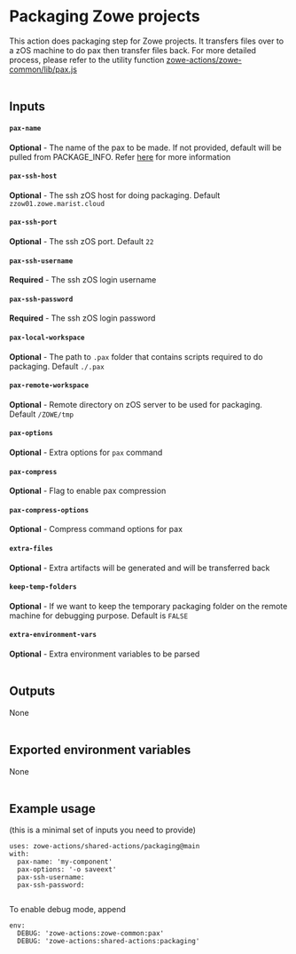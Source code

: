 # Packaging Zowe projects

This action does packaging step for Zowe projects. It transfers files over to a zOS machine to do pax then transfer files back. For more detailed process, please refer to the utility function [zowe-actions/zowe-common/lib/pax.js](https://github.com/zowe-actions/zowe-common/blob/main/lib/pax.js)
<br /><br />

## Inputs

#### `pax-name`
**Optional** - The name of the pax to be made. If not provided, default will be pulled from PACKAGE_INFO. Refer [here](https://github.com/zowe-actions/shared-actions/tree/main/generic-setup#manifest_info) for more information
#### `pax-ssh-host`
**Optional** - The ssh zOS host for doing packaging. Default `zzow01.zowe.marist.cloud`
#### `pax-ssh-port`
**Optional** - The ssh zOS port. Default `22`
#### `pax-ssh-username`
**Required** - The ssh zOS login username
#### `pax-ssh-password`
**Required** - The ssh zOS login password
#### `pax-local-workspace`
**Optional** - The path to `.pax` folder that contains scripts required to do packaging. Default `./.pax`
#### `pax-remote-workspace`
**Optional** - Remote directory on zOS server to be used for packaging. Default `/ZOWE/tmp`
#### `pax-options`
**Optional** - Extra options for `pax` command
#### `pax-compress`
**Optional** - Flag to enable pax compression
#### `pax-compress-options`
**Optional** - Compress command options for pax
#### `extra-files`
**Optional** - Extra artifacts will be generated and will be transferred back
#### `keep-temp-folders`
**Optional** - If we want to keep the temporary packaging folder on the remote machine for debugging purpose. Default is `FALSE`
#### `extra-environment-vars`
**Optional** - Extra environment variables to be parsed
<br /><br />

## Outputs
None
<br /><br />

## Exported environment variables 
None
<br /><br />

## Example usage
(this is a minimal set of inputs you need to provide)
```
uses: zowe-actions/shared-actions/packaging@main
with:
  pax-name: 'my-component'
  pax-options: '-o saveext'
  pax-ssh-username:
  pax-ssh-password:
        
```
To enable debug mode, append
```
env:
  DEBUG: 'zowe-actions:zowe-common:pax'
  DEBUG: 'zowe-actions:shared-actions:packaging'
```
